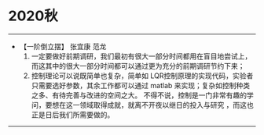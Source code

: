 # 2020秋

---

- 【一阶倒立摆】 张宜康 范龙
    1. 一定要做好前期调研，我们最初有很大一部分时间都用在盲目地尝试上，而这其中的很大一部分时间都可以通过更为充分的前期调研节约下来；
    2. 控制理论可以说既简单也复杂，简单如 LQR控制原理的实现代码，实验者只需要选好参数，其余工作都可以通过 matlab 来实现；复杂如控制种类之多、有待完善与改进的空间之大。 不得不说，控制是一门非常有趣的学问，要想在这一领域取得成就，就离不开夜以继日的投入与研究 ，而这也正是日后我们所需要做的。

---
